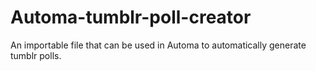 # Automa-tumblr-poll-creator
An importable file that can be used in Automa to automatically generate tumblr polls.
